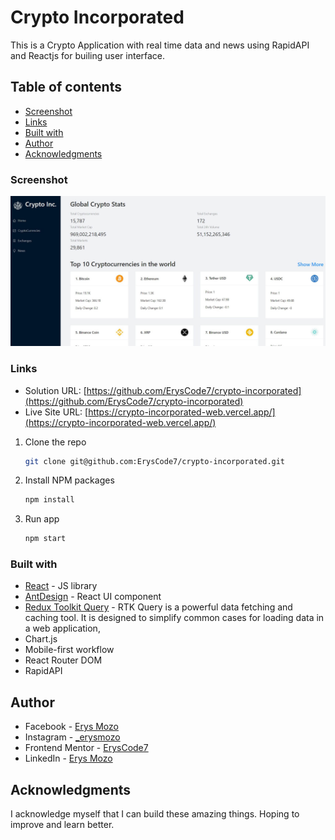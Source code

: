 # Crypto Incorporated

This is a Crypto Application with real time data and news using RapidAPI and Reactjs for builing user interface.

## Table of contents

- [Screenshot](#screenshot)
- [Links](#links)
- [Built with](#built-with)
- [Author](#author)
- [Acknowledgments](#acknowledgments)

### Screenshot

![](./screenshots/crypto.jpg)

### Links

- Solution URL: [https://github.com/ErysCode7/crypto-incorporated](https://github.com/ErysCode7/crypto-incorporated)
- Live Site URL: [https://crypto-incorporated-web.vercel.app/](https://crypto-incorporated-web.vercel.app/)

1. Clone the repo

   ```sh
   git clone git@github.com:ErysCode7/crypto-incorporated.git
   ```

2. Install NPM packages

   ```sh
   npm install
   ```

3. Run app

   ```sh
   npm start
   ```

### Built with

- [React](https://reactjs.org/) - JS library
- [AntDesign](https://ant.design/) - React UI component
- [Redux Toolkit Query](https://redux-toolkit.js.org/rtk-query/overview) - RTK Query is a powerful data fetching and caching tool. It is designed to simplify common cases for loading data in a web application,
- Chart.js
- Mobile-first workflow
- React Router DOM
- RapidAPI

## Author

- Facebook - [Erys Mozo](https://web.facebook.com/erys.mozo/)
- Instagram - [\_erysmozo](https://www.instagram.com/_erysmozo/)
- Frontend Mentor - [ErysCode7](https://www.frontendmentor.io/profile/ErysCode7)
- LinkedIn - [Erys Mozo](https://www.linkedin.com/in/erys-mozo-280190230/)

## Acknowledgments

I acknowledge myself that I can build these amazing things. Hoping to improve and learn better.
